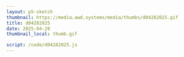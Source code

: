 ```yaml
---
layout: p5-sketch
thumbnail: https://media.awd.systems/media/thumbs/d04282025.gif
title: d04282025
date: 2025-04-28
thumbnail_local: thumb.gif

script: /code/d04282025.js
---
```

